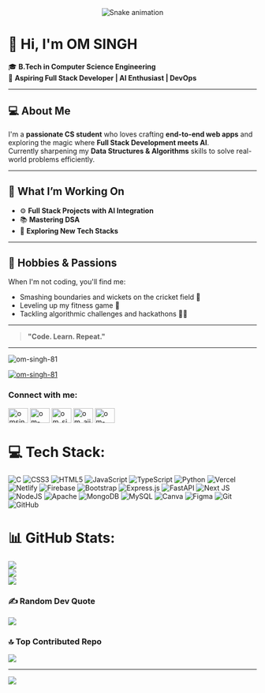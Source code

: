 <div align="center">
  <img src="https://profile-readme-generator.com/assets/snake.svg" alt="Snake animation" />
</div>

# 👋 **Hi, I'm OM SINGH**

🎓 **B.Tech in Computer Science Engineering**  
🚀 **Aspiring Full Stack Developer | AI Enthusiast | DevOps**

---

## 💻 **About Me**

I'm a **passionate CS student** who loves crafting **end-to-end web apps** and exploring the magic where **Full Stack Development meets AI**.  
Currently sharpening my **Data Structures & Algorithms** skills to solve real-world problems efficiently.

---

## 🌟 **What I’m Working On**

- ⚙️ **Full Stack Projects with AI Integration**  
- 📚 **Mastering DSA**  
- 🚀 **Exploring New Tech Stacks**

---

## 🏏 **Hobbies & Passions**

When I'm not coding, you'll find me:
- Smashing boundaries and wickets on the cricket field 🏏
- Leveling up my fitness game 💪
- Tackling algorithmic challenges and hackathons 👨‍💻


---

> **"Code. Learn. Repeat."**
---
<p align="left"> <img src="https://komarev.com/ghpvc/?username=om-singh-81&label=Profile%20views&color=0e75b6&style=flat" alt="om-singh-81" /> </p>

<p align="left"> <a href="https://github.com/ryo-ma/github-profile-trophy"><img src="https://github-profile-trophy.vercel.app/?username=om-singh-81" alt="om-singh-81" /></a> </p>


<h3 align="left">Connect with me:</h3>
<p align="left">
<a href="https://twitter.com/omsingh_x" target="blank"><img align="center" src="https://raw.githubusercontent.com/rahuldkjain/github-profile-readme-generator/master/src/images/icons/Social/twitter.svg" alt="omsingh_x" height="30" width="40" /></a>
<a href="https://linkedin.com/in/om-singh-50114a326" target="blank"><img align="center" src="https://raw.githubusercontent.com/rahuldkjain/github-profile-readme-generator/master/src/images/icons/Social/linked-in-alt.svg" alt="om-singh-50114a326" height="30" width="40" /></a>
<a href="https://instagram.com/om_singh.7.4" target="blank"><img align="center" src="https://raw.githubusercontent.com/rahuldkjain/github-profile-readme-generator/master/src/images/icons/Social/instagram.svg" alt="om_singh.7.4" height="30" width="40" /></a>
<a href="https://www.hackerrank.com/om_ajit_singh81" target="blank"><img align="center" src="https://raw.githubusercontent.com/rahuldkjain/github-profile-readme-generator/master/src/images/icons/Social/hackerrank.svg" alt="om_ajit_singh81" height="30" width="40" /></a>
<a href="https://www.leetcode.com/om-singh8-81" target="blank"><img align="center" src="https://raw.githubusercontent.com/rahuldkjain/github-profile-readme-generator/master/src/images/icons/Social/leet-code.svg" alt="om-singh8-81" height="30" width="40" /></a>
</p>

# 💻 Tech Stack:
![C](https://img.shields.io/badge/c-%2300599C.svg?style=plastic&logo=c&logoColor=white) ![CSS3](https://img.shields.io/badge/css3-%231572B6.svg?style=plastic&logo=css3&logoColor=white) ![HTML5](https://img.shields.io/badge/html5-%23E34F26.svg?style=plastic&logo=html5&logoColor=white) ![JavaScript](https://img.shields.io/badge/javascript-%23323330.svg?style=plastic&logo=javascript&logoColor=%23F7DF1E) ![TypeScript](https://img.shields.io/badge/typescript-%23007ACC.svg?style=plastic&logo=typescript&logoColor=white) ![Python](https://img.shields.io/badge/python-3670A0?style=plastic&logo=python&logoColor=ffdd54) ![Vercel](https://img.shields.io/badge/vercel-%23000000.svg?style=plastic&logo=vercel&logoColor=white) ![Netlify](https://img.shields.io/badge/netlify-%23000000.svg?style=plastic&logo=netlify&logoColor=#00C7B7) ![Firebase](https://img.shields.io/badge/firebase-%23039BE5.svg?style=plastic&logo=firebase) ![Bootstrap](https://img.shields.io/badge/bootstrap-%238511FA.svg?style=plastic&logo=bootstrap&logoColor=white) ![Express.js](https://img.shields.io/badge/express.js-%23404d59.svg?style=plastic&logo=express&logoColor=%2361DAFB) ![FastAPI](https://img.shields.io/badge/FastAPI-005571?style=plastic&logo=fastapi) ![Next JS](https://img.shields.io/badge/Next-black?style=plastic&logo=next.js&logoColor=white) ![NodeJS](https://img.shields.io/badge/node.js-6DA55F?style=plastic&logo=node.js&logoColor=white) ![Apache](https://img.shields.io/badge/apache-%23D42029.svg?style=plastic&logo=apache&logoColor=white) ![MongoDB](https://img.shields.io/badge/MongoDB-%234ea94b.svg?style=plastic&logo=mongodb&logoColor=white) ![MySQL](https://img.shields.io/badge/mysql-4479A1.svg?style=plastic&logo=mysql&logoColor=white) ![Canva](https://img.shields.io/badge/Canva-%2300C4CC.svg?style=plastic&logo=Canva&logoColor=white) ![Figma](https://img.shields.io/badge/figma-%23F24E1E.svg?style=plastic&logo=figma&logoColor=white) ![Git](https://img.shields.io/badge/git-%23F05033.svg?style=plastic&logo=git&logoColor=white) ![GitHub](https://img.shields.io/badge/github-%23121011.svg?style=plastic&logo=github&logoColor=white)
# 📊 GitHub Stats:
![](https://github-readme-stats.vercel.app/api?username=OM-SINGH-81&theme=dark&hide_border=false&include_all_commits=true&count_private=false)<br/>
![](https://nirzak-streak-stats.vercel.app/?user=OM-SINGH-81&theme=dark&hide_border=false)<br/>
![](https://github-readme-stats.vercel.app/api/top-langs/?username=OM-SINGH-81&theme=dark&hide_border=false&include_all_commits=true&count_private=false&layout=compact)

### ✍️ Random Dev Quote
![](https://quotes-github-readme.vercel.app/api?type=horizontal&theme=radical)

### 🔝 Top Contributed Repo
![](https://github-contributor-stats.vercel.app/api?username=OM-SINGH-81&limit=5&theme=default&combine_all_yearly_contributions=true)

---
[![](https://visitcount.itsvg.in/api?id=OM-SINGH-81&icon=0&color=0)](https://visitcount.itsvg.in)

<!-- Proudly created with GPRM ( https://gprm.itsvg.in ) -->
